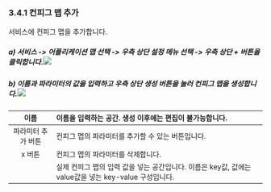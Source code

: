 ### 3.4.1 컨피그 맵 추가

서비스에 컨피그 맵을 추가합니다.

##### a\) 서비스 -&gt; 어플리케이션 맵 선택 -&gt;  우측 상단 설정 메뉴 선택 -&gt; 우측 상단 + 버튼을 클릭합니다.![](/assets/v2.1컨피그맵.png)

##### b\) 이름과 파라미터의 값을 입력하고 우측 상단 생성 버튼을 눌러 컨피그 맵을 생성합니다.![](/assets/v2.1컨피그맵생성.png)

| 이름 | 이름을 입력하는 공간. 생성 이후에는 편집이 불가능합니다. |
| :---: | :--- |
| 파라미터 추가 버튼  | 컨피그 맵의 파라미터를 추가할 수 있는 버튼입니다. |
| x 버튼  | 컨피그 맵의 파라미터를 삭제합니다. |
|  | 실제 컨피그 맵의 입력 값을 넣는 공간입니다. 이름은 key값, 값에는 value값을 넣는 key-value 구성입니다. |



